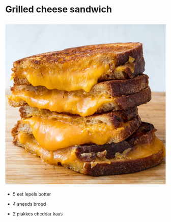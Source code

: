 # Grilled cheese sandwich

## ![grilled](grilled-cheese-horizontal.jpg)

- 5 eet lepels botter

- 4 sneeds brood
  
- 2 plakkes cheddar kaas
